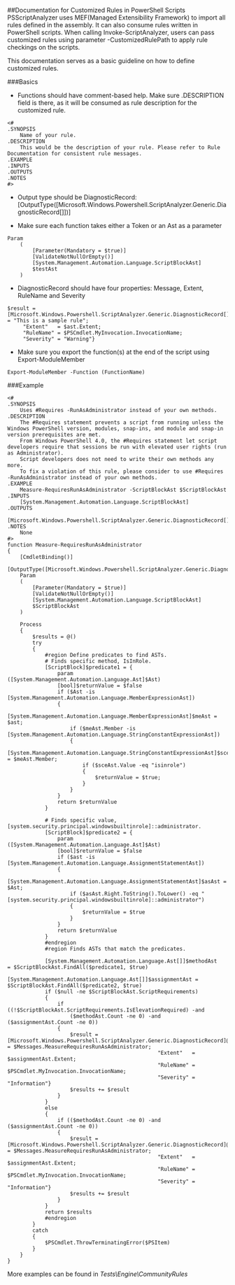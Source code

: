 ##Documentation for Customized Rules in PowerShell Scripts
PSScriptAnalyzer uses MEF(Managed Extensibility Framework) to import all rules defined in the assembly. It can also consume rules written in PowerShell scripts. When calling Invoke-ScriptAnalyzer, users can pass customized rules using parameter -CustomizedRulePath to apply rule checkings on the scripts. 

This documentation serves as a basic guideline on how to define customized rules.

###Basics
- Functions should have comment-based help. Make sure .DESCRIPTION field is there, as it will be consumed as rule description for the customized rule.
```
<#
.SYNOPSIS
    Name of your rule.
.DESCRIPTION
    This would be the description of your rule. Please refer to Rule Documentation for consistent rule messages.
.EXAMPLE
.INPUTS
.OUTPUTS
.NOTES
#>
```
- Output type should be DiagnosticRecord:
[OutputType([Microsoft.Windows.Powershell.ScriptAnalyzer.Generic.DiagnosticRecord[]])]

- Make sure each function takes either a Token or an Ast as a parameter
```
Param
    (
        [Parameter(Mandatory = $true)]
        [ValidateNotNullOrEmpty()]
        [System.Management.Automation.Language.ScriptBlockAst]
        $testAst
    )
```
- DiagnosticRecord should have four properties: Message, Extent, RuleName and Severity
```
$result = [Microsoft.Windows.Powershell.ScriptAnalyzer.Generic.DiagnosticRecord[]]@{"Message"  = "This is a sample rule"; 
     "Extent"   = $ast.Extent;
     "RuleName" = $PSCmdlet.MyInvocation.InvocationName;
     "Severity" = "Warning"}
```
- Make sure you export the function(s) at the end of the script using Export-ModuleMember
```
Export-ModuleMember -Function (FunctionName)
```

###Example
```
<#
.SYNOPSIS
    Uses #Requires -RunAsAdministrator instead of your own methods.
.DESCRIPTION
    The #Requires statement prevents a script from running unless the Windows PowerShell version, modules, snap-ins, and module and snap-in version prerequisites are met. 
    From Windows PowerShell 4.0, the #Requires statement let script developers require that sessions be run with elevated user rights (run as Administrator). 
    Script developers does not need to write their own methods any more.
    To fix a violation of this rule, please consider to use #Requires -RunAsAdministrator instead of your own methods.
.EXAMPLE
    Measure-RequiresRunAsAdministrator -ScriptBlockAst $ScriptBlockAst
.INPUTS
    [System.Management.Automation.Language.ScriptBlockAst]
.OUTPUTS
    [Microsoft.Windows.Powershell.ScriptAnalyzer.Generic.DiagnosticRecord[]]
.NOTES
    None
#>
function Measure-RequiresRunAsAdministrator
{
    [CmdletBinding()]
    [OutputType([Microsoft.Windows.Powershell.ScriptAnalyzer.Generic.DiagnosticRecord[]])]
    Param
    (
        [Parameter(Mandatory = $true)]
        [ValidateNotNullOrEmpty()]
        [System.Management.Automation.Language.ScriptBlockAst]
        $ScriptBlockAst
    )

    Process
    {
        $results = @()
        try
        {
            #region Define predicates to find ASTs.
            # Finds specific method, IsInRole.
            [ScriptBlock]$predicate1 = {
                param ([System.Management.Automation.Language.Ast]$Ast)
                [bool]$returnValue = $false
                if ($Ast -is [System.Management.Automation.Language.MemberExpressionAst])
                {
                    [System.Management.Automation.Language.MemberExpressionAst]$meAst = $ast;
                    if ($meAst.Member -is [System.Management.Automation.Language.StringConstantExpressionAst])
                    {
                        [System.Management.Automation.Language.StringConstantExpressionAst]$sceAst = $meAst.Member;
                        if ($sceAst.Value -eq "isinrole")
                        {
                            $returnValue = $true;
                        }
                    }
                }
                return $returnValue
            }

            # Finds specific value, [system.security.principal.windowsbuiltinrole]::administrator.
            [ScriptBlock]$predicate2 = {
                param ([System.Management.Automation.Language.Ast]$Ast)
                [bool]$returnValue = $false
                if ($ast -is [System.Management.Automation.Language.AssignmentStatementAst])
                {
                    [System.Management.Automation.Language.AssignmentStatementAst]$asAst = $Ast;
                    if ($asAst.Right.ToString().ToLower() -eq "[system.security.principal.windowsbuiltinrole]::administrator")
                    {
                        $returnValue = $true
                    }
                }
                return $returnValue
            }
            #endregion
            #region Finds ASTs that match the predicates.
        
            [System.Management.Automation.Language.Ast[]]$methodAst     = $ScriptBlockAst.FindAll($predicate1, $true)
            [System.Management.Automation.Language.Ast[]]$assignmentAst = $ScriptBlockAst.FindAll($predicate2, $true)
            if ($null -ne $ScriptBlockAst.ScriptRequirements)
            {
                if ((!$ScriptBlockAst.ScriptRequirements.IsElevationRequired) -and 
                    ($methodAst.Count -ne 0) -and ($assignmentAst.Count -ne 0))
                {
                    $result = [Microsoft.Windows.Powershell.ScriptAnalyzer.Generic.DiagnosticRecord]@{"Message"  = $Messages.MeasureRequiresRunAsAdministrator; 
                                                "Extent"   = $assignmentAst.Extent;
                                                "RuleName" = $PSCmdlet.MyInvocation.InvocationName;
                                                "Severity" = "Information"}
                    $results += $result               
                }
            }
            else
            {
                if (($methodAst.Count -ne 0) -and ($assignmentAst.Count -ne 0))
                {
                    $result = [Microsoft.Windows.Powershell.ScriptAnalyzer.Generic.DiagnosticRecord]@{"Message"  = $Messages.MeasureRequiresRunAsAdministrator; 
                                                "Extent"   = $assignmentAst.Extent;
                                                "RuleName" = $PSCmdlet.MyInvocation.InvocationName;
                                                "Severity" = "Information"}
                    $results += $result               
                }        
            }
            return $results
            #endregion 
        }
        catch
        {
            $PSCmdlet.ThrowTerminatingError($PSItem)
        }
    }
}
```
More examples can be found in *Tests\Engine\CommunityRules*
